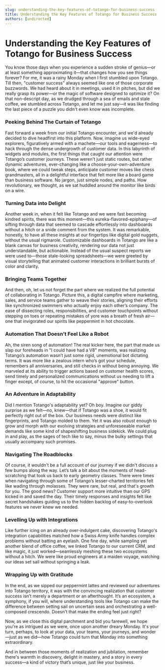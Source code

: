 ```yaml
---
slug: understanding-the-key-features-of-totango-for-business-success
title: Understanding the Key Features of Totango for Business Success
authors: [undirected]
---
```



# Understanding the Key Features of Totango for Business Success

You know those days when you experience a sudden stroke of genius—or at least something approximating it—that changes how you see things forever? For me, it was a rainy Monday when I first stumbled upon Totango. Till then, "customer success" always seemed like one of those corporate buzzwords. We had heard about it in meetings, used it in pitches, but did we really grasp its power—or the magic of software designed to optimize it? On that non-descript day, as we drudged through a sea of emails and stale coffee, we stumbled across Totango, and let me just say—it was like finding the last piece of a puzzle you didn't even know was incomplete. 

### Peeking Behind The Curtain of Totango

Fast forward a week from our initial Totango encounter, and we'd already decided to dive headfirst into this platform. Now, imagine us wide-eyed explorers, figuratively armed with a machete—our tools and eagerness—to hack through the dense undergrowth of customer data. In this labyrinth of widgets and modules, the first things that caught our attention were Totango’s customer journeys. These weren't just static routes, but rather dynamic adventures, ever-changing like a choose-your-own-adventure book, where we could tweak steps, anticipate customer moves like chess grandmasters, all in a delightful interface that felt more like a board game than business software. No jargon, just simple nodes, and paths. How revolutionary, we thought, as we sat huddled around the monitor like birds on a wire.

### Turning Data into Delight

Another week in, when it felt like Totango and we were fast becoming kindred spirits, there was this moment—this eureka-flavored-epiphany—of sifting through data that seemed to cascade effortlessly into dashboards without a hitch or a snide comment from the system. It was remarkable, honestly, to have all these insights at our fingertips like digital gold nuggets, without the usual rigmarole. Customizable dashboards in Totango are like a blank canvas for business creativity, rendering our data not just understandable, but actionable. Instead of the usual suspect reports we were used to—those stale-looking spreadsheets—we were greeted by visual storytelling that animated customer interactions in brilliant bursts of color and clarity.

### Bringing Teams Together

And then, oh, let us not forget the part where we realized the full potential of collaborating in Totango. Picture this, a digital campfire where marketing, sales, and service teams gather to weave their stories, aligning their efforts like synchronized swimmers who actually enjoy each other’s company. The ease of dissecting roles, responsibilities, and customer touchpoints without stepping on toes or repeating mistakes of yore was a breath of fresh air—one that invigorated our spirits like peppermint in hot chocolate. 

### Automation That Doesn’t Feel Like a Robot

Ah, the siren song of automation! The real kicker here, the part that made us slap our foreheads in "I could have had a V8" moments, was realizing Totango’s automation wasn’t just some rigid, unemotional bot dictating terms. It was more like a zealous intern who’s got your schedule, remembers all anniversaries, and still checks in without being annoying. We marveled at its ability to trigger actions based on customer health scores, send timely and personalized communications without us needing to lift a finger except, of course, to hit the occasional "approve" button. 

### An Adventure in Adaptability

Did I mention Totango's adaptability yet? Oh boy. Imagine our giddy surprise as we felt—no, knew—that if Totango was a shoe, it would fit perfectly right out of the box. Our business needs were distinct like fingerprints, and Totango molded to them. Yet it was also robust enough to grow and morph with our evolving strategies and unforeseeable market demands like some kind of shapeshifting business sidekick. We could plug in and play, as the sages of tech like to say, minus the bulky settings that usually accompany such promises.

### Navigating The Roadblocks

Of course, it wouldn't be a full account of our journey if we didn't discuss a few bumps along the way. Let’s talk a bit about the moments of head-scratching that took us back to early geometry classes. There were times when navigating through some of Totango’s lesser-charted territories felt like wading through molasses. They were rare, but real, and that's growth for you. The good news? Customer support more intuitive than our GPS kicked in and saved the day. Their timely responses and insights felt like secret handshakes guiding us to the hidden backlog of easy-to-overlook features we never knew we needed.

### Levelling Up with Integrations

Like further icing on an already over-indulgent cake, discovering Totango's integration capabilities matched how a Swiss Army knife handles complex problems without batting an eyelash. One fine day, while sampling yet another blend of office coffee, we linked Totango to our current CRM, and like magic, it just worked—seamlessly meshing these two ecosystems without a hitch. We were like proud engineers at a maiden voyage, watching our ideas set sail without springing a leak.

### Wrapping Up with Gratitude

In the end, as we sipped our peppermint lattes and reviewed our adventures into Totango territory, it was with the convincing realization that customer success isn’t merely a department or an afterthought. It’s an ecosystem, a symphony, if you will, where understanding tools like Totango can make the difference between setting sail on uncertain seas and orchestrating a well-composed crescendo. Doesn't that make the ending feel just right? 

Now, as we close this digital parchment and bid you farewell, we hope you're as intrigued as we were, once upon another dreary Monday. It's your turn, perhaps, to look at your data, your teams, your journeys, and wonder—just as we did—how Totango could turn that Monday into something extraordinary.

And in between those moments of realization and jubilation, remember there's warmth in discovery, delight in mastery, and a story in every success—a kind of victory that’s unique, just like your business.